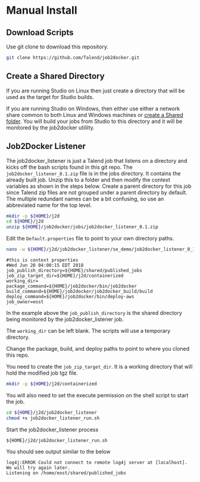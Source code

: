 # Manual Install

## Download Scripts

Use git clone to download this repository.

````bash
git clone https://github.com/Talend/job2docker.git
````

## Create a Shared Directory

If you are running Studio on Linux then just create a directory that will be used as the target for Studio builds.

If you are running Studio on Windows, then either use either a network share common to both Linux and Windows machines
or [create a Shared folder](docs/vm_shared_folder.md).
You will build your jobs from Studio to this directory and it will be monitored by the job2docker utililty.

## Job2Docker Listener

The job2docker_listener is just a Talend job that listens on a directory and kicks off the bash scripts found in this git repo.
The `job2docker_listener_0.1.zip` file is in the jobs directory.  It contains the already built job.
Unzip this to a folder and then modify the context variables as shown in the steps below.
Create a parent directory for this job since Talend zip files are not grouped under a parent directory by default.
The multiple redundant names can be a bit confusing, so use an abbreviated name for the top level.

````bash
mkdir -p ${HOME}/j2d
cd ${HOME}/j2d
unzip ${HOME}/job2docker/jobs/job2docker_listener_0.1.zip
````

Edit the `Default.properties` file to point to your own directory paths.

````bash
nano -w ${HOME}/j2d/job2docker_listener/se_demo/job2docker_listener_0_1/contexts/Default.properties
````

````
#this is context properties
#Wed Jun 20 04:00:15 EDT 2018
job_publish_directory=${HOME}/shared/published_jobs
job_zip_target_dir=${HOME}/j2d/containerized
working_dir=
package_command=${HOME}/job2docker/bin/job2docker
build_command=${HOME}/job2docker/job2docker_build/build
deploy_command=${HOME}/job2docker/bin/deploy-aws
job_owner=eost
````

In the example above the `job_publish_directory` is the shared directory being monitored by the job2docker_listener job.

The `working_dir` can be left blank.  The scripts will use a temporary directory.

Change the package, build, and deploy paths to point to where you cloned this repo.

You need to create the `job_zip_target_dir`.  It is a working directory that will hold the modified job tgz file.

````bash
mkdir -p ${HOME}/j2d/containerized
````

You will also need to set the execute permission on the shell script to start the job.

````bash
cd ${HOME}/j2d/job2docker_listener
chmod +x job2docker_listener_run.sh
````

Start the job2docker_listener process

````
${HOME}/j2d/job2docker_listener_run.sh
````

You should see output similar to the below

````
log4j:ERROR Could not connect to remote log4j server at [localhost]. We will try again later.
Listening on /home/eost/shared/published_jobs
````

